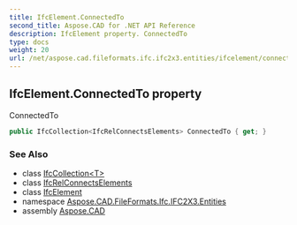 ```yaml
---
title: IfcElement.ConnectedTo
second_title: Aspose.CAD for .NET API Reference
description: IfcElement property. ConnectedTo
type: docs
weight: 20
url: /net/aspose.cad.fileformats.ifc.ifc2x3.entities/ifcelement/connectedto/
---
```

## IfcElement.ConnectedTo property

ConnectedTo

```csharp
public IfcCollection<IfcRelConnectsElements> ConnectedTo { get; }
```

### See Also

* class [IfcCollection&lt;T&gt;](../../../aspose.cad.fileformats.ifc/ifccollection-1/)
* class [IfcRelConnectsElements](../../ifcrelconnectselements/)
* class [IfcElement](../)
* namespace [Aspose.CAD.FileFormats.Ifc.IFC2X3.Entities](../../ifcelement/)
* assembly [Aspose.CAD](../../../)


